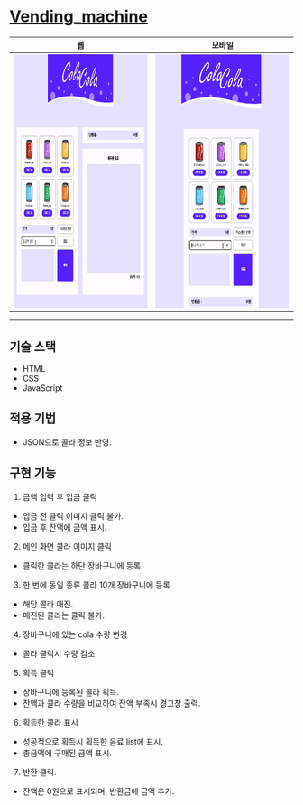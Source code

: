 # <a href='https://hongryeoll.github.io/Vending_machine/'>Vending_machine</a>

|                            웹                             |                            모바일                           |
| :---------------------------------------------------------------: | :---------------------------------------------------------------: |
| <img src="./src/images/VendingMachine_Web.gif" width="300" height="450"/> | <img src="./src/images/VendingMachine_Mobile.gif" width="300" height="450"/> |

----
## 기술 스택
- HTML
- CSS
- JavaScript

## 적용 기법
- JSON으로 콜라 정보 반영.

## 구현 기능

1. 금액 입력 후 입금 클릭
- 입금 전 클릭 이미지 클릭 불가.
- 입금 후 잔액에 금액 표시.
2. 메인 화면 콜라 이미지 클릭
- 클릭한 콜라는 하단 장바구니에 등록.
3. 한 번에 동일 종류 콜라 10개 장바구니에 등록
- 해당 콜라 매진.
- 매진된 콜라는 클릭 불가.
4. 장바구니에 있는 cola 수량 변경
- 콜라 클릭시 수량 감소.
5. 획득 클릭
- 장바구니에 등록된 콜라 획득.
- 잔액과 콜라 수량을 비교하여 잔액 부족시 경고창 출력.
6. 획득한 콜라 표시
- 성공적으로 획득시 획득한 음료 list에 표시.
- 총금액에 구매된 금액 표시.
7. 반환 클릭.
- 잔액은 0원으로 표시되며, 반환금에 금액 추가.